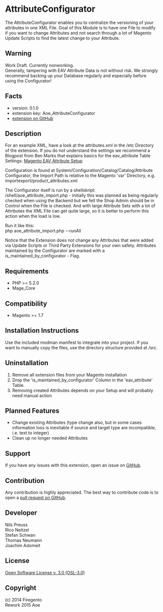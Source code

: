 AttributeConfigurator
=====================
The AttributeConfigurator enables you to centralize the versioning of your attributes in one XML File. Goal of this
Module is to have one File to modify if you want to change Attributes and not search through a lot of Magento
Update Scripts to find the latest change to your Attribute.

Warning
-------
Work Draft. Currently nonworking.<br />
Generally, tampering with EAV Attribute Data is not without risk. We strongly recommend backing up your
Database regularly and especially before using the Configurator!

Facts
-----
- version: 0.1.0
- extension key: Aoe_AttributeConfigurator
- [extension on GitHub](https://github.com/AOEpeople/Aoe_AttributeConfigurator)

Description
-----------
For an example XML, have a look at the attributes.xml in the /etc Directory of the extension. If you do not understand
the settings we recommend a Blogpost from Ben Marks that explains basics for the eav_attribute Table Settings:
[Magento EAV Attribute Setup](http://www.webguys.de/magento/eav-attribute-setup/)

Configuration is found at System/Configuration/Catalog/Catalog/Attribute Configurator, the Import Path is
relative to the Magento 'var' Directory, e.g. importexport/product_attributes.xml

The Configurator itself is run by a shellskript: /shell/aoe_attribute_import.php - initially this was planned
as being regularly checked when using the Backend but we felt the Shop Admin should be in Control when the
File is checked. And with large Attribute Sets with a lot of Attributes the XML File can get quite large,
so it is better to perform this action when the load is low.

Run it like this:<br />
php aoe_attribute_import.php --runAll

Notice that the Extension does not change any Attributes that were added via Update Scripts or Third Party Extensions
for your own safety. Attributes maintained by the Configurator are marked with a is_maintained_by_configurator - Flag.

Requirements
------------
- PHP >= 5.2.0
- Mage_Core

Compatibility
-------------
- Magento >= 1.7

Installation Instructions
-------------------------
Use the included modman manifest to integrate into your project. If you want to manually copy the files, use the
directory structure provided at /src.

Uninstallation
--------------
1. Remove all extension files from your Magento installation
2. Drop the 'is_maintained_by_configurator' Column in the 'eav_attribute' Table.
3. Removing created Attributes depends on your Setup and will probably need manual action

Planned Features
----------------
- Change existing Attributes (type change also, but in some cases information loss is inevitable if source and target
type are incompatible, i.e. text to integer)
- Clean up no longer needed Attributes

Support
-------
If you have any issues with this extension, open an issue on
[GitHub](https://github.com/AOEpeople/Aoe_AttributeConfigurator/issues).

Contribution
------------
Any contribution is highly appreciated. The best way to contribute code is to open a
[pull request on GitHub](https://help.github.com/articles/using-pull-requests).

Developer
---------
Nils Preuss<br />
Rico Neitzel<br />
Stefan Schwan<br />
Thomas Neumann<br />
Joachim Adomeit<br />

License
-------
[Open Software License v. 3.0 (OSL-3.0)](http://opensource.org/licenses/OSL-3.0)

Copyright
---------
(c) 2014 Firegento<br />
Rework 2015 Aoe
